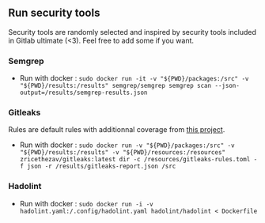 ## Run security tools
Security tools are randomly selected and inspired by security tools included in Gitlab ultimate (<3).
Feel free to add some if you want.

### Semgrep

- Run with docker : `sudo docker run -it -v "${PWD}/packages:/src" -v "${PWD}/results:/results" semgrep/semgrep semgrep scan --json-output=/results/semgrep-results.json`

### Gitleaks
Rules are default rules with additionnal coverage from [this project](https://github.com/Aleridia/secrets-patterns-db).

- Run with docker : `sudo docker run -v "${PWD}/packages:/src" -v "${PWD}/results:/results" -v "${PWD}/resources:/resources" zricethezav/gitleaks:latest dir -c /resources/gitleaks-rules.toml -f json -r /results/gitleaks-report.json /src`

### Hadolint
- Run with docker : `sudo docker run -i -v hadolint.yaml:/.config/hadolint.yaml hadolint/hadolint < Dockerfile`